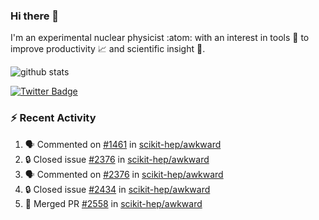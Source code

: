 ### Hi there 👋 

I'm an experimental nuclear physicist :atom: with an interest in tools :wrench: to improve productivity :chart_with_upwards_trend: and scientific insight :telescope:.

![github stats](https://github-readme-stats.vercel.app/api?username=agoose77&show_icons=true&hide_rank=true&hide_title=true&bg_color=30,e76445,904e95&text_color=efe3ec&icon_color=efe3ec)
<!--
**agoose77/agoose77** is a ✨ _special_ ✨ repository because its `README.md` (this file) appears on your GitHub profile.

Here are some ideas to get you started:

- 🔭 I’m currently working on ...
- 🌱 I’m currently learning ...
- 👯 I’m looking to collaborate on ...
- 🤔 I’m looking for help with ...
- 💬 Ask me about ...
- 📫 How to reach me: ...
- 😄 Pronouns: ...
- ⚡ Fun fact: ...
-->

[![Twitter Badge](https://img.shields.io/twitter/follow/agoose77?style=flat-square&logo=Twitter&logoColor=white&color=cornflowerblue)](https://twitter.com/agoose77)

### :zap: Recent Activity

<!--START_SECTION:activity-->
1. 🗣 Commented on [#1461](https://github.com/scikit-hep/awkward/issues/1461) in [scikit-hep/awkward](https://github.com/scikit-hep/awkward)
2. 🔒 Closed issue [#2376](https://github.com/scikit-hep/awkward/issues/2376) in [scikit-hep/awkward](https://github.com/scikit-hep/awkward)
3. 🗣 Commented on [#2376](https://github.com/scikit-hep/awkward/issues/2376) in [scikit-hep/awkward](https://github.com/scikit-hep/awkward)
4. 🔒 Closed issue [#2434](https://github.com/scikit-hep/awkward/issues/2434) in [scikit-hep/awkward](https://github.com/scikit-hep/awkward)
5. 🎉 Merged PR [#2558](https://github.com/scikit-hep/awkward/pull/2558) in [scikit-hep/awkward](https://github.com/scikit-hep/awkward)
<!--END_SECTION:activity-->
